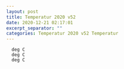 ```yaml
---
layout: post
title: Temperatur 2020 v52
date: 2020-12-21 02:17:01
excerpt_separator: ""
categories: Temperatur 2020 v52 Temperatur
---
```

```
  deg C
  deg C
  deg C
```
